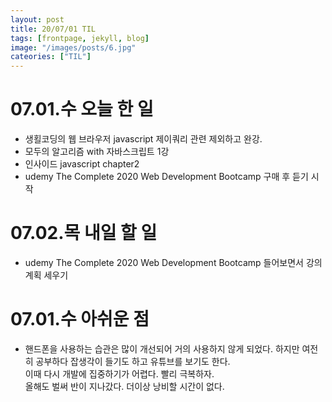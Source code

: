 ```yaml
---
layout: post
title: 20/07/01 TIL
tags: [frontpage, jekyll, blog]
image: "/images/posts/6.jpg"
cateories: ["TIL"]
---
```


# 07.01.수 오늘 한 일

- 생횔코딩의 웹 브라우저 javascript 제이쿼리 관련 제외하고 완강.
- 모두의 알고리즘 with 자바스크립트 1강
- 인사이드 javascript chapter2
- udemy The Complete 2020 Web Development Bootcamp 구매 후 듣기 시작

# 07.02.목 내일 할 일

- udemy The Complete 2020 Web Development Bootcamp 들어보면서 강의계획 세우기

# 07.01.수 아쉬운 점

- 핸드폰을 사용하는 습관은 많이 개선되어 거의 사용하지 않게 되었다. 하지만 여전히 공부하다 잡생각이 들기도 하고 유튜브를 보기도 한다.  
  이때 다시 개발에 집중하기가 어렵다. 빨리 극복하자.  
  올해도 벌써 반이 지나갔다. 더이상 낭비할 시간이 없다.
